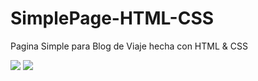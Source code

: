 # SimplePage-HTML-CSS
Pagina Simple para Blog de Viaje hecha con HTML &amp; CSS

<img src="https://github.com/miltonbugallo/SimplePage-HTML-CSS/blob/main/Blog.png">

<img src="https://github.com/miltonbugallo/SimplePage-HTML-CSS/blob/main/Blog2.png">
